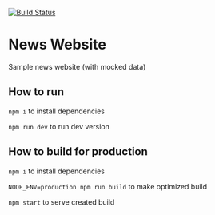 [![Build Status](https://travis-ci.com/yarphen/news-website.svg?branch=master)](https://travis-ci.com/yarphen/news-website)

# News Website

Sample news website (with mocked data)

## How to run

`npm i` to install dependencies

`npm run dev` to run dev version

## How to build for production

`npm i` to install dependencies

`NODE_ENV=production npm run build` to make optimized build

`npm start` to serve created build

